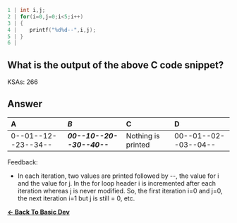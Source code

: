 ```c
1 | int i,j;
2 | for(i=0,j=0;i<5;i++)
3 | {
4 |    printf("%d%d--",i,j);
5 | }
6 | 
```

## What is the output of the above C code snippet?

KSAs: 266

## Answer
| A | ***B*** | C | D |
| :--- | :--- | :--- | :--- |
| 0--01--12--23--34-- | ***00--10--20--30--40--*** | Nothing is printed | 00--01--02--03--04-- |


Feedback:

- In each iteration, two values are printed followed by --, the value for i and the value for j. In the for loop header i is incremented after each iteration whereas j is never modified. So, the first iteration i=0 and j=0, the next iteration i=1 but j is still = 0, etc.

[**<- Back To Basic Dev**](../../../Basic_Dev.md)

